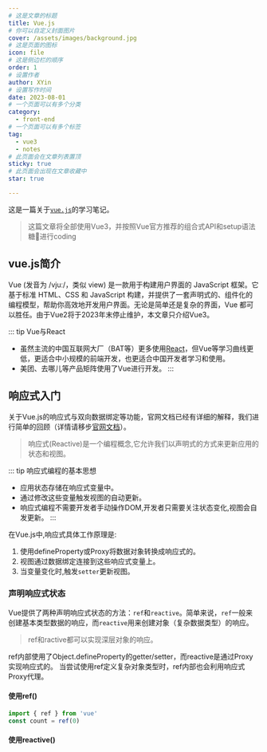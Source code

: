 ```yaml
---
# 这是文章的标题
title: Vue.js
# 你可以自定义封面图片
cover: /assets/images/background.jpg
# 这是页面的图标
icon: file
# 这是侧边栏的顺序
order: 1
# 设置作者
author: XYin
# 设置写作时间
date: 2023-08-01
# 一个页面可以有多个分类
category:
  - front-end
# 一个页面可以有多个标签
tag:
  - vue3
  - notes
# 此页面会在文章列表置顶
sticky: true
# 此页面会出现在文章收藏中
star: true

---
```


这是一篇关于[`vue.js`](https://vuejs.org/)的学习笔记。
> 这篇文章将全部使用Vue3，并按照Vue官方推荐的组合式API和setup语法糖🍬进行coding

<!-- more -->

## vue.js简介

Vue (发音为 /vjuː/，类似 view) 是一款用于构建用户界面的 JavaScript 框架。它基于标准 HTML、CSS 和 JavaScript 构建，并提供了一套声明式的、组件化的编程模型，帮助你高效地开发用户界面。无论是简单还是复杂的界面，Vue 都可以胜任。由于Vue2将于2023年末停止维护，本文章只介绍Vue3。

::: tip Vue与React

- 虽然主流的中国互联网大厂（BAT等）更多使用[React](https://react.dev/)，但Vue等学习曲线更低，更适合中小规模的前端开发，也更适合中国开发者学习和使用。
- 美团、去哪儿等产品矩阵使用了Vue进行开发。
:::

## 响应式入门

关于Vue.js的响应式与双向数据绑定等功能，官网文档已经有详细的解释，我们进行简单的回顾（详情请移步[官网文档](https://cn.vuejs.org/guide/essentials/reactivity-fundamentals.html#ref)）。

> 响应式(Reactive)是一个编程概念,它允许我们以声明式的方式来更新应用的状态和视图。

::: tip 响应式编程的基本思想

- 应用状态存储在响应式变量中。
- 通过修改这些变量触发视图的自动更新。
- 响应式编程不需要开发者手动操作DOM,开发者只需要关注状态变化,视图会自发更新。
:::

在Vue.js中,响应式具体工作原理是:

1. 使用defineProperty或Proxy将数据对象转换成响应式的。
2. 视图通过数据绑定连接到这些响应式变量上。
3. 当变量变化时,触发`setter`更新视图。

### 声明响应式状态

Vue提供了两种声明响应式状态的方法：`ref`和`reactive`。简单来说，`ref`一般来创建基本类型数据的响应，而`reactive`用来创建对象（复杂数据类型）的响应。
> ref和ractive都可以实现深层对象的响应。

ref内部使用了Object.defineProperty的getter/setter，而reactive是通过Proxy实现响应式的。
当尝试使用ref定义复杂对象类型时，ref内部也会利用响应式Proxy代理。

#### 使用ref()

```typescript
import { ref } from 'vue'
const count = ref(0)
```

#### 使用reactive()